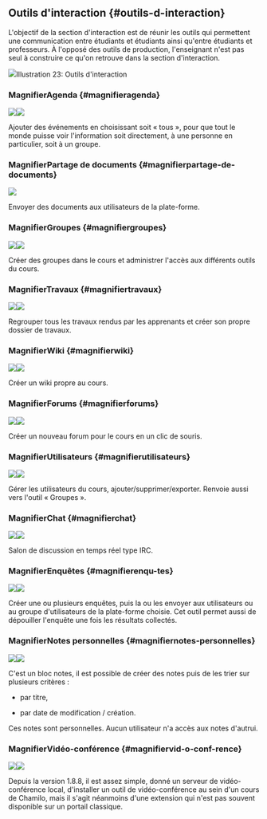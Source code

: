 ## Outils d&#039;interaction {#outils-d-interaction}

L&#039;objectif de la section d&#039;interaction est de réunir les outils qui permettent une communication entre étudiants et étudiants ainsi qu&#039;entre étudiants et professeurs. À l&#039;opposé des outils de production, l&#039;enseignant n&#039;est pas seul à construire ce qu&#039;on retrouve dans la section d&#039;interaction.

![](../assets/coursinteraction.png)Illustration 23: Outils d&#039;interaction

### MagnifierAgenda {#magnifieragenda}

![](../assets/image35.svg)![](../assets/image35.png)

Ajouter des événements en choisissant soit « tous », pour que tout le monde puisse voir l&#039;information soit directement, à une personne en particulier, soit à un groupe.

### MagnifierPartage de documents {#magnifierpartage-de-documents}

![](../assets/image36.png)

Envoyer des documents aux utilisateurs de la plate-forme.

### MagnifierGroupes {#magnifiergroupes}

![](../assets/image37.svg)![](../assets/image37.png)

Créer des groupes dans le cours et administrer l&#039;accès aux différents outils du cours.

### MagnifierTravaux {#magnifiertravaux}

![](../assets/image38.svg)![](../assets/image38.png)

Regrouper tous les travaux rendus par les apprenants et créer son propre dossier de travaux.

### MagnifierWiki {#magnifierwiki}

![](../assets/image39.svg)![](../assets/image39.png)

Créer un wiki propre au cours.

### MagnifierForums {#magnifierforums}

![](../assets/image40.svg)![](../assets/image40.png)

Créer un nouveau forum pour le cours en un clic de souris.

### MagnifierUtilisateurs {#magnifierutilisateurs}

![](../assets/image41.svg)![](../assets/image41.png)

Gérer les utilisateurs du cours, ajouter/supprimer/exporter. Renvoie aussi vers l&#039;outil « Groupes ».

### MagnifierChat {#magnifierchat}

![](../assets/image42.svg)![](../assets/image42.png)

Salon de discussion en temps réel type IRC.

### MagnifierEnquêtes {#magnifierenqu-tes}

![](../assets/image43.svg)![](../assets/image43.png)

Créer une ou plusieurs enquêtes, puis la ou les envoyer aux utilisateurs ou au groupe d&#039;utilisateurs de la plate-forme choisie. Cet outil permet aussi de dépouiller l&#039;enquête une fois les résultats collectés.

### MagnifierNotes personnelles {#magnifiernotes-personnelles}

![](../assets/image44.svg)![](../assets/image44.png)

C&#039;est un bloc notes, il est possible de créer des notes puis de les trier sur plusieurs critères :

*   par titre,

*   par date de modification / création.

Ces notes sont personnelles. Aucun utilisateur n&#039;a accès aux notes d&#039;autrui.

### MagnifierVidéo-conférence {#magnifiervid-o-conf-rence}

![](../assets/image45.svg)![](../assets/image45.png)

Depuis la version 1.8.8, il est assez simple, donné un serveur de vidéo-conférence local, d&#039;installer un outil de vidéo-conférence au sein d&#039;un cours de Chamilo, mais il s&#039;agit néanmoins d&#039;une extension qui n&#039;est pas souvent disponible sur un portail classique.